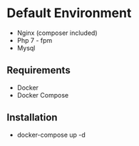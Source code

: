 # Default Environment

- Nginx (composer included)
- Php 7 - fpm
- Mysql

## Requirements

- Docker
- Docker Compose

## Installation

- docker-compose up -d

